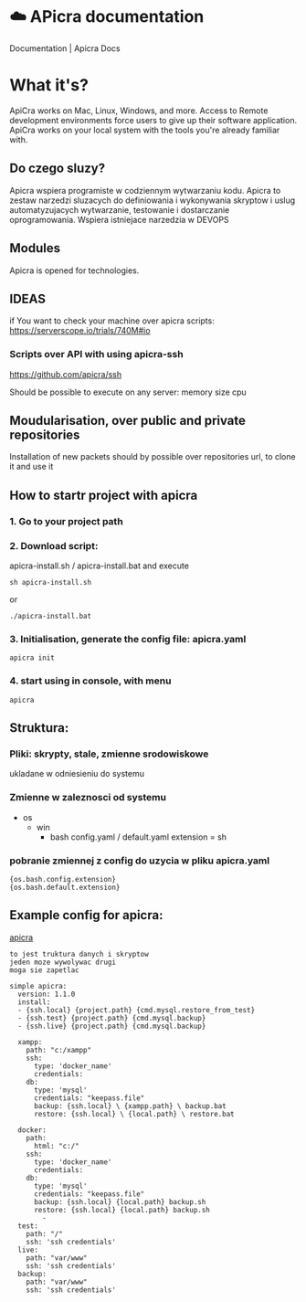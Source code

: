 # :cloud: APicra documentation
Documentation | Apicra Docs

# What it's?
ApiCra works on Mac, Linux, Windows, and more. 
Access to Remote development environments force users to give up their software application. 
ApiCra works on your local system with the tools you're already familiar with. 

##  Do czego sluzy?
Apicra wspiera programiste w codziennym wytwarzaniu kodu.
Apicra to zestaw narzedzi sluzacych do definiowania i wykonywania skryptow i uslug automatyzujacych wytwarzanie, testowanie i dostarczanie oprogramowania.
Wspiera istniejace narzedzia w DEVOPS


## Modules

Apicra is opened for technologies.

## IDEAS
if You want to check your machine over apicra scripts:
https://serverscope.io/trials/740M#io

### Scripts over API with using apicra-ssh
https://github.com/apicra/ssh

Should be possible to execute on any server:
memory
size
cpu

## Moudularisation, over public and private repositories
Installation of new packets should by possible over repositories url, to clone it and use it

## How to startr project with apicra
### 1. Go to your project path

### 2. Download script:
apicra-install.sh / apicra-install.bat 
and execute

    sh apicra-install.sh
or 

    ./apicra-install.bat


### 3. Initialisation, generate the config file: apicra.yaml

    apicra init
    
### 4. start using in console, with menu
  
    apicra
    

## Struktura:

### Pliki: skrypty, stale, zmienne srodowiskowe
  ukladane w odniesieniu do systemu
  
  
### Zmienne w zaleznosci od systemu

+ os
  + win
    + bash
      config.yaml / default.yaml
        extension = sh
        
### pobranie zmiennej z config do uzycia w pliku apicra.yaml

    {os.bash.config.extension}
    {os.bash.default.extension}
    

## Example config for apicra:
[apicra](apicra.yaml)
    
    
    


    to jest truktura danych i skryptow
    jeden moze wywolywac drugi
    moga sie zapetlac

    simple apicra:
      version: 1.1.0
      install:
      - {ssh.local} {project.path} {cmd.mysql.restore_from_test}
      - {ssh.test} {project.path} {cmd.mysql.backup}
      - {ssh.live} {project.path} {cmd.mysql.backup}

      xampp:    
        path: "c:/xampp"      
        ssh:
          type: 'docker_name'
          credentials:
        db:
          type: 'mysql'
          credentials: "keepass.file"
          backup: {ssh.local} \ {xampp.path} \ backup.bat
          restore: {ssh.local} \ {local.path} \ restore.bat

      docker:
        path: 
          html: "c:/"      
        ssh:
          type: 'docker_name'
          credentials:
        db:
          type: 'mysql'
          credentials: "keepass.file"
          backup: {ssh.local} {local.path} backup.sh
          restore: {ssh.local} {local.path} backup.sh
            - 
      test:
        path: "/"
        ssh: 'ssh credentials'
      live:
        path: "var/www"
        ssh: 'ssh credentials'
      backup:
        path: "var/www"
        ssh: 'ssh credentials'
